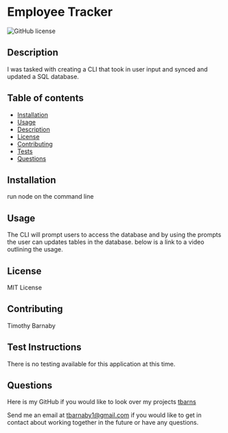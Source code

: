 # Employee Tracker 
![GitHub license](https://img.shields.io/badge/license-MIT-blue.svg)

## Description
I was tasked with creating  a CLI that took in user input and synced and updated a SQL database.


## Table of contents 
* [Installation](#installation)
* [Usage](#usage)
* [Description](#description)
* [License](#license)
* [Contributing](#contributing)
* [Tests](#tests)
* [Questions](#questions)


## Installation 
run node on the command line

## Usage
The CLI will prompt users to access the database and by using the prompts the user can updates tables in the database.
below is a link to a video outlining the usage.
<!-- INLCIDE VIDEO LINK HERE -->

## License 
MIT License

## Contributing
Timothy Barnaby

## Test Instructions
There is no testing available for this application at this time.

## Questions
Here is my GitHub if you would like to look over my projects [tbarns](https://github.com/tbarns)

Send me an email at  [tbarnaby1@gmail.com](mailto:tbarnaby1@gmail.com) if you would like to get in contact about working together in the future or have any questions. 
